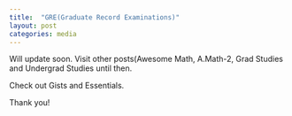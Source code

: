 ```yaml
---
title:  "GRE(Graduate Record Examinations)"
layout: post
categories: media
---
```


Will update soon. Visit other posts(Awesome Math, A.Math-2, Grad Studies and Undergrad Studies until then.

Check out Gists and Essentials.

Thank you!
